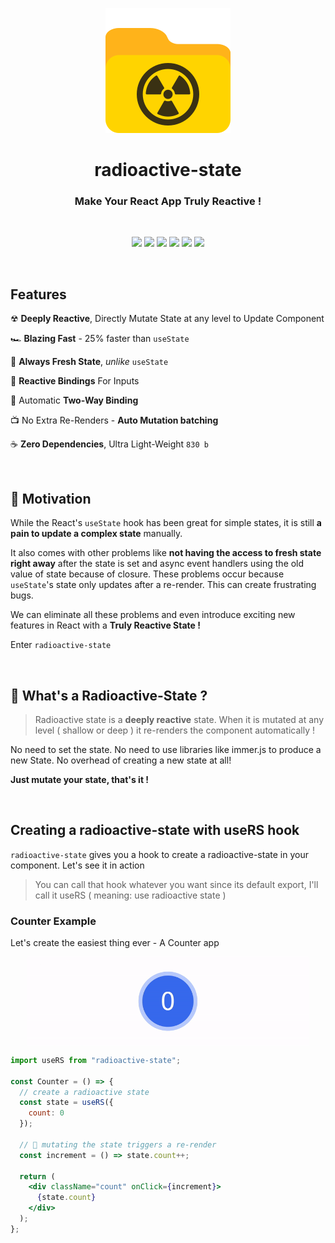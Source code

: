 <p align="center">
  <img width="200" src="img/radioactive-state.svg">
</p>

<h1 align='center'> radioactive-state </h1>
<h3 align='center'> Make Your React App Truly Reactive ! </h3>

<br/>

<!-- badges -->
<p align="center">

<!-- version -->
<img src='https://img.shields.io/github/package-json/v/MananTank/radioactive-state?color=%23FFB31A&label=npm&style=flat' />

<!-- size -->
<img src='https://img.shields.io/bundlephobia/minzip/radioactive-state?color=%23FFB31A&label=size' />

<!-- downloads npm per week  -->
<img src='https://img.shields.io/npm/dw/radioactive-state?color=%23FFB31A' />

<!-- language  -->
<img src='https://img.shields.io/github/languages/top/MananTank/radioactive-state?color=%23FFB31A&style=flat' />

<!-- stars -->
<img src='https://img.shields.io/github/stars/MananTank/radioactive-state?style=flat&color=%23FFB31A' />


<!-- follow -->
<img src='https://img.shields.io/github/followers/MananTank?label=Follow&style=flat&color=%23FFB31A' />

</p>

<br/>
<!-- badges -->

## Features

 ☢ **Deeply Reactive**, Directly Mutate State at any level to Update Component

🏎️ **Blazing Fast** - 25% faster than `useState`

🌿 **Always Fresh State**, *unlike* `useState`

🧬 **Reactive Bindings** For Inputs

🔁 Automatic **Two-Way Binding**

📺 No Extra Re-Renders - **Auto Mutation batching**

☕ **Zero Dependencies**, Ultra Light-Weight  `830 b`

<br />



## 🤔 Motivation

While the React's `useState` hook has been great for simple states, it is still **a pain to update a complex state** manually.

It also comes with other problems like **not having the access to fresh state right away** after the state is set and async event handlers using the old value of state because of closure. These problems occur because `useState`'s state only updates after a re-render. This can create frustrating bugs.

We can eliminate all these problems and even introduce exciting new features in React with a **Truly Reactive State !**

Enter `radioactive-state`

<br/>

## 🧐 What's a Radioactive-State ?

> Radioactive state is a **deeply reactive** state.
> When it is mutated at any level ( shallow or deep ) it re-renders the component automatically !

No need to set the state. No need to use libraries like immer.js to produce a new State. No overhead of creating a new state at all!

**Just mutate your state, that's it !**

<br/>

## Creating a radioactive-state with useRS hook

`radioactive-state` gives you a hook to create a radioactive-state in your component. Let's see it in action

> You can call that hook whatever you want since its default export, I'll call it useRS ( meaning: use radioactive state )

### Counter Example

Let's create the easiest thing ever - A Counter app

<p align='center'>
<img align='center' src='img/counter.gif' width='450'/>
</p>

```jsx
import useRS from "radioactive-state";

const Counter = () => {
  // create a radioactive state
  const state = useRS({
    count: 0
  });

  // 🌟 mutating the state triggers a re-render
  const increment = () => state.count++;

  return (
    <div className="count" onClick={increment}>
      {state.count}
    </div>
  );
};

```




